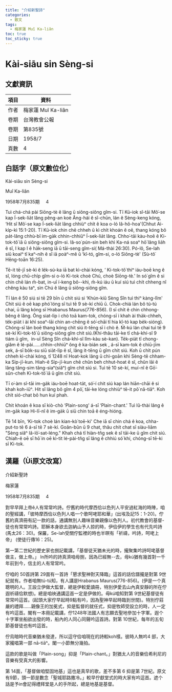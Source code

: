 ```yaml
---
title: "介紹新聖詩"
categories:
  - 散文
tags:
  - 梅家蓮 Muî Ka-liân
toc: true
toc_sticky: true
---
```


# Kài-siāu sin Sèng-si

## 文獻資訊

| 項目 | 資料 |
|---|---|
| 作者 | 梅家蓮 Muî Ka-liân |
| 卷期 | 台灣教會公報 |
| 卷期 | 第835號 |
| 日期 | 1958/7 |
| 頁數 | 4 |

## 白話字（原文數位化）

Kài-siāu sin Sèng-si

Muî Ka-liân

1958年7月835期     4

Tuì chá-chá pài Siōng-tè ê lâng ū siông-siông gîm-si. Tī Kū-iok sî-tāi Mô͘-se kap Í-sek-lia̍t lâng pêng-an koè Âng-hái ê sî-chūn, lán ê Sèng-keng kóng, ‘Hit sî Mô͘-se kap Í-sek-lia̍t lâng chhiùⁿ chi̍t ê koa o-ló Iâ-hô-hoa'(Chhut Ai-ki̍p-kì 15:1-20). Tī Kū-iok chin chē chheh ū kì chi̍t khoán ê oē, thang kóng bô pa̍t-lâng chhù-bī im-ga̍k chhin-chhiūⁿ Í-sek-lia̍t lâng. Chho͘-tāi kàu-hoē ê Ki-tok-tô͘ iā ū siông-siông gîm-si. Iâ-so͘ pún-sin beh khì Ka-ná soaⁿ hō͘ lâng lia̍h ê sî, I kap I ê ha̍k-seng iā ū tāi-seng gîm-si( Má-thài 26:30). Pó-lô, Se-lah siū koaiⁿ tī kaⁿ-nih ê sî iā poàⁿ-mê ū ‘kî-tó, gîm-si, o-ló Siōng-tè' (Sù-tô͘ Hēng-toān 16:25).

Tē-it tē-jī sè-kì ê le̍k-sú-ka iā bat kì-chài kóng, ‘ Ki-tok-tô͘ thiⁿ iáu-boē kng ê sî, lóng chū-chi̍p gîm-si o-ló Ki-tok choè Chú, choè Siōng-tè.' In só͘ gîm ê si chin chē lán m̄-bat, in-uī í-keng bô--khì, m̄-kú iáu ū kuí siú tuì chi̍t chheng nî chêng kàu taⁿ, sìn Chú ê lâng ū siông-siông gîm.

Tī lán ê 50 siú si tē 29 bīn ū chi̍t siú si ‘Khún-kiû Sèng Sîn tuì thiⁿ kàng-lîm' Chit siú ê oē kap phó͘ lóng sī tuì tē 9 sè-kí chiū ū. Chok-chiá lán bô tú-tú chai, ū lâng kóng sī Hrabanus Maurus(776-856). (I sī chi̍t ê chin chhong-bêng ê lâng. Ông siat-li̍p i chò toā kam-tok, chóng-sī i khah ài tha̍k-chheh, te̍k-pia̍t i ài khì soaⁿ-lāi chin an-chēng ê só͘-chāi tī hia kî-tó kap be̍k-sióng). Chóng-sī lán boē thang kóng chit siú it-tēng sī i chò ê. M̄-kú lán chai tuì tē 9 sè-kí Ki-tok-tô͘ ū siông-siông gîm chit siú.(Khí-thâu tāi-ke tī chá-khí-sî 9 tiám ū gîm,  in-uī Sèng Sîn chá-khí-sî lîm-kàu sè-kan). Te̍k-pia̍t tī chong-giâm ê lé-pài......chhin-chhiūⁿ ông ê ka-bián sek , á-sī kam-tok ê chiū-jīm sek, á-sī bo̍k-su siū sia̍t-li̍p ê sî, lâng it-tēng ū gîm chit siú. Koh ū chi̍t pún chheh kì-chài kóng, tī 1248 nî Hoat-kok lâng ū chì-goān khì Sèng-tē chham-ka Si̍p-jī-kun. Hiah-ê Si̍p-jī-kun chē chûn beh chhut-hoat ê sî, chûn lāi ê lâng tâng-sim tâng-siaⁿ(siâⁿ) gîm chit siú si. Tuì tē 10 sè-kí, muí-nî ê Gō͘-sûn-cheh Ki-tok-tô͘ iā ū gîm chit siú.

Tī o͘-àm sî-tāi im-ga̍k iáu-boē hoat-ta̍t, só͘-í chit siú kap lán hiān-chāi ê si khah koh-iūⁿ. Hit sî lâng bô gîm 4 pō͘, tāi-ke lóng chhiùⁿ tē-it pō͘ nā-tiāⁿ. Koh chi̍t sió-chat bô hun kuí phah.

Chit khoán ê koa sī kiò-chò ‘Plain-song' á-sī ‘Plain-chant.' Tuì Iû-thài lâng ê im-ga̍k kap Hi-lī-nî ê im-ga̍k ū siū chin toā ê éng-hióng.

Tē 14 bīn, ‘Ki-tok choè lán kian-kò͘ toē-ki' Che iā sī chin chá ê koa, chha-put-to tē 6 á-sī tē 7 sè-kí. Goân-bûn ū 9 chat, thâu chi̍t chat sī siàu-liām "Sèng siâⁿ Iâ-lō͘-sat-léng." Khah chá tī hiàn-tn̂g sek ê sî tāi-ke ū gîm chit siú. Chiah-ê oē sī hō͘ in oē kì-tit lé-pài-tn̂g sī lâng ê chhiú só͘ khí, chóng-sī tē-ki sī Ki-tok.

## 漢羅（Ùi原文改寫）

介紹新聖詩

梅家蓮

1958年7月835期     4

對早早拜上帝ê人有常常吟詩。佇舊約時代摩西佮以色列人平安過紅海的時陣，咱的聖經講，「彼時摩西佮以色列人唱一个歌呵咾耶和華」(出埃及記15：1-20)。佇舊約真濟冊有記一款的話，通講無別人趣味音樂親像以色列人。初代教會的基督-徒也有常常吟詩。耶穌本身欲去迦納山予人掠的時，伊佮伊的學生也有代先吟詩(馬太26：30)。保羅，Se-lah受關佇監裡的時也半暝有「祈禱，吟詩，呵咾上帝」 (使徒行傳16：25)。

第一第二世紀的歷史家也捌記載講，「基督徒天猶未光的時，攏聚集吟詩呵咾基督做主，做上帝。」 In所吟的詩真濟咱毋捌，因為已經無--去，毋kú猶有幾首對一千年前到今，信主的人有常常吟。

佇咱的 50首詩第 29面有一首詩「懇求聖神對天降臨」這首的話佮譜攏是對第 9世紀就有。作者咱無tú-tú知，有人講是Hrabanus Maurus(776-856)。(伊是一个真聰明的人。王設立伊做大監督，總是伊較愛讀冊，特別伊愛去山內真安靜的所在佇遐祈禱佮默想)。總是咱袂通講這首一定是伊做的。毋kú咱知對第 9世紀基督徒有常常吟這首。(起頭大家佇早起時9點有吟，因為聖神早起時臨到世間)。特別佇莊嚴的禮拜......親像王的加冕式，抑是監督的就任式，抑是牧師受設立的時，人一定有吟這首。閣有一本冊記載講，佇1248年法國人有志願去聖地參加十字軍。遐个十字軍坐船欲出發的時，船內的人同心同聲吟這首詩。對第 10世紀，每年的五旬節基督徒也有吟這首。

佇烏暗時代音樂猶未發達，所以這守佮咱現在的詩較koh樣。彼時人無吟4 部，大家攏唱第一部 nā-tiāⁿ。閣一小節無分幾拍。

這款的歌是叫做「Plain-song」抑是「Plain-chant。」對猶太人的音樂佮希利尼的音樂有受真大的影響。

第 14面，「基督做咱堅固地基」這也是真早的歌，差不多第 6 抑是第 7世紀。原文有9節，頭一節是數念「聖城耶路撒冷。」較早佇獻堂式的時大家有吟這首。遮个話是予in會記得禮拜堂是人的手所起，總是地基是基督。
